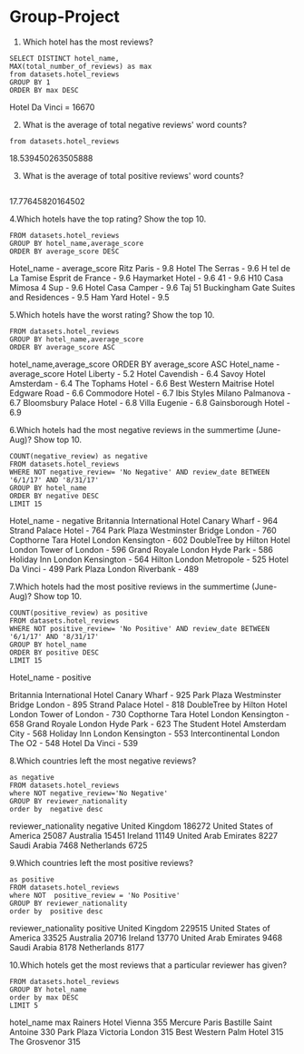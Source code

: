 # Group-Project

1. Which hotel has the most reviews?
```
SELECT DISTINCT hotel_name,
MAX(total_number_of_reviews) as max
from datasets.hotel_reviews 
GROUP BY 1
ORDER BY max DESC
```

Hotel Da Vinci = 16670
 

2. What is the average of total negative reviews' word counts?
```select avg(review_total_negative_word_counts)
from datasets.hotel_reviews
```
18.539450263505888


3. What is the average of total positive reviews' word counts?
```select avg(review_total_positive_word_counts) from  datasets.hotel_reviews
```
17.77645820164502


4.Which hotels have the top rating? Show the top 10.
```SELECT hotel_name, average_score
FROM datasets.hotel_reviews 
GROUP BY hotel_name,average_score 
ORDER BY average_score DESC 
```
Hotel_name - average_score
Ritz Paris - 9.8
Hotel The Serras - 9.6
H tel de La Tamise Esprit de France - 9.6
Haymarket Hotel - 9.6
41 - 9.6
H10 Casa Mimosa 4 Sup - 9.6
Hotel Casa Camper - 9.6
Taj 51 Buckingham Gate Suites and Residences - 9.5
Ham Yard Hotel - 9.5


5.Which hotels have the worst rating? Show the top 10.
```SELECT hotel_name, average_score 
FROM datasets.hotel_reviews 
GROUP BY hotel_name,average_score
ORDER BY average_score ASC
```
hotel_name,average_score ORDER BY average_score ASC
Hotel_name - average_score
Hotel Liberty - 5.2
Hotel Cavendish - 6.4
Savoy Hotel Amsterdam - 6.4
The Tophams Hotel - 6.6
Best Western Maitrise Hotel Edgware Road - 6.6
Commodore Hotel - 6.7
Ibis Styles Milano Palmanova - 6.7
Bloomsbury Palace Hotel - 6.8
Villa Eugenie - 6.8
Gainsborough Hotel - 6.9


6.Which hotels had the most negative reviews in the summertime (June-Aug)? Show top 10.
```SELECT hotel_name, 
COUNT(negative_review) as negative 
FROM datasets.hotel_reviews 
WHERE NOT negative_review= 'No Negative' AND review_date BETWEEN '6/1/17' AND '8/31/17'
GROUP BY hotel_name
ORDER BY negative DESC
LIMIT 15
```
Hotel_name - negative
Britannia International Hotel Canary Wharf - 964
Strand Palace Hotel - 764
Park Plaza Westminster Bridge London - 760
Copthorne Tara Hotel London Kensington - 602
DoubleTree by Hilton Hotel London Tower of London - 596
Grand Royale London Hyde Park - 586
Holiday Inn London Kensington - 564
Hilton London Metropole - 525
Hotel Da Vinci - 499
Park Plaza London Riverbank - 489


7.Which hotels had the most positive reviews in the summertime (June-Aug)? Show top 10.
```SELECT hotel_name,
COUNT(positive_review) as positive 
FROM datasets.hotel_reviews 
WHERE NOT positive_review= 'No Positive' AND review_date BETWEEN '6/1/17' AND '8/31/17'
GROUP BY hotel_name
ORDER BY positive DESC
LIMIT 15
```
Hotel_name - positive

Britannia International Hotel Canary Wharf - 925
Park Plaza Westminster Bridge London - 895
Strand Palace Hotel - 818
DoubleTree by Hilton Hotel London Tower of London - 730
Copthorne Tara Hotel London Kensington - 658
Grand Royale London Hyde Park - 623
The Student Hotel Amsterdam City - 568
Holiday Inn London Kensington - 553
Intercontinental London The O2 - 548
Hotel Da Vinci - 539
 

8.Which countries left the most negative reviews?
```SELECT reviewer_nationality,count(negative_review)
as negative
FROM datasets.hotel_reviews
where NOT negative_review='No Negative'  
GROUP BY reviewer_nationality
order by  negative desc
```
reviewer_nationality
negative
United Kingdom
186272
United States of America
25087
Australia
15451
Ireland
11149
United Arab Emirates
8227
Saudi Arabia
7468
Netherlands
6725
 

9.Which countries left the most positive reviews?

```SELECT reviewer_nationality,count(positive_review)
as positive
FROM datasets.hotel_reviews
where NOT  positive_review = 'No Positive'
GROUP BY reviewer_nationality
order by  positive desc
```
reviewer_nationality
positive
United Kingdom
229515
United States of America
33525
Australia
20716
Ireland
13770
United Arab Emirates
9468
Saudi Arabia
8178
Netherlands
8177


10.Which hotels get the most reviews that a particular reviewer has given?
```SELECT hotel_name,MAX(total_number_of_reviews_reviewer_has_given) max
FROM datasets.hotel_reviews
GROUP BY hotel_name
order by max DESC
LIMIT 5
```
hotel_name
max
Rainers Hotel Vienna
355
Mercure Paris Bastille Saint Antoine
330
Park Plaza Victoria London
315
Best Western Palm Hotel
315
The Grosvenor
315



